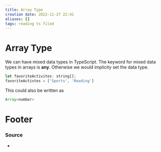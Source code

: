 ```yaml
---
title: Array Type
creation date: 2022-11-27 22:41
aliases: []
tags: reading ts filed
---
```


# Array Type

We can have mixed data types in TypeScript. The keyword for mixed data types in arrays is **any**. Otherwise we would implicity set the data type.
```js
let favoriteActivites: string[];
favoriteActivtes = ['Sports', 'Reading']
```

This could also be written as 
```js
Array<number>
```

# Footer
### Source
- 


